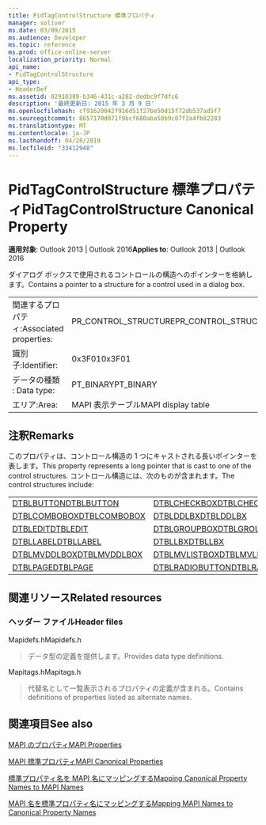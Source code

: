 ```yaml
---
title: PidTagControlStructure 標準プロパティ
manager: soliver
ms.date: 03/09/2015
ms.audience: Developer
ms.topic: reference
ms.prod: office-online-server
localization_priority: Normal
api_name:
- PidTagControlStructure
api_type:
- HeaderDef
ms.assetid: 02910389-b346-431c-a282-dedbc9f7dfc6
description: '最終更新日: 2015 年 3 月 9 日'
ms.openlocfilehash: cf91620042f916d51f27be50d15f72db537ad5f7
ms.sourcegitcommit: 8657170d071f9bcf680aba50b9c07f2a4fb82283
ms.translationtype: MT
ms.contentlocale: ja-JP
ms.lasthandoff: 04/28/2019
ms.locfileid: "33412948"
---
```

# <a name="pidtagcontrolstructure-canonical-property"></a><span data-ttu-id="03403-103">PidTagControlStructure 標準プロパティ</span><span class="sxs-lookup"><span data-stu-id="03403-103">PidTagControlStructure Canonical Property</span></span>

  
  
<span data-ttu-id="03403-104">**適用対象**: Outlook 2013 | Outlook 2016</span><span class="sxs-lookup"><span data-stu-id="03403-104">**Applies to**: Outlook 2013 | Outlook 2016</span></span> 
  
<span data-ttu-id="03403-105">ダイアログ ボックスで使用されるコントロールの構造へのポインターを格納します。</span><span class="sxs-lookup"><span data-stu-id="03403-105">Contains a pointer to a structure for a control used in a dialog box.</span></span> 
  
|||
|:-----|:-----|
|<span data-ttu-id="03403-106">関連するプロパティ:</span><span class="sxs-lookup"><span data-stu-id="03403-106">Associated properties:</span></span>  <br/> |<span data-ttu-id="03403-107">PR_CONTROL_STRUCTURE</span><span class="sxs-lookup"><span data-stu-id="03403-107">PR_CONTROL_STRUCTURE</span></span>  <br/> |
|<span data-ttu-id="03403-108">識別子:</span><span class="sxs-lookup"><span data-stu-id="03403-108">Identifier:</span></span>  <br/> |<span data-ttu-id="03403-109">0x3F01</span><span class="sxs-lookup"><span data-stu-id="03403-109">0x3F01</span></span>  <br/> |
|<span data-ttu-id="03403-110">データの種類 : </span><span class="sxs-lookup"><span data-stu-id="03403-110">Data type:</span></span>  <br/> |<span data-ttu-id="03403-111">PT_BINARY</span><span class="sxs-lookup"><span data-stu-id="03403-111">PT_BINARY</span></span>  <br/> |
|<span data-ttu-id="03403-112">エリア:</span><span class="sxs-lookup"><span data-stu-id="03403-112">Area:</span></span>  <br/> |<span data-ttu-id="03403-113">MAPI 表示テーブル</span><span class="sxs-lookup"><span data-stu-id="03403-113">MAPI display table</span></span>  <br/> |
   
## <a name="remarks"></a><span data-ttu-id="03403-114">注釈</span><span class="sxs-lookup"><span data-stu-id="03403-114">Remarks</span></span>

<span data-ttu-id="03403-115">このプロパティは、コントロール構造の 1 つにキャストされる長いポインターを表します。</span><span class="sxs-lookup"><span data-stu-id="03403-115">This property represents a long pointer that is cast to one of the control structures.</span></span> <span data-ttu-id="03403-116">コントロール構造には、次のものが含まれます。</span><span class="sxs-lookup"><span data-stu-id="03403-116">The control structures include:</span></span>
  
|||
|:-----|:-----|
|[<span data-ttu-id="03403-117">DTBLBUTTON</span><span class="sxs-lookup"><span data-stu-id="03403-117">DTBLBUTTON</span></span>](dtblbutton.md) <br/> |[<span data-ttu-id="03403-118">DTBLCHECKBOX</span><span class="sxs-lookup"><span data-stu-id="03403-118">DTBLCHECKBOX</span></span>](dtblcheckbox.md) <br/> |
|[<span data-ttu-id="03403-119">DTBLCOMBOBOX</span><span class="sxs-lookup"><span data-stu-id="03403-119">DTBLCOMBOBOX</span></span>](dtblcombobox.md) <br/> |[<span data-ttu-id="03403-120">DTBLDDLBX</span><span class="sxs-lookup"><span data-stu-id="03403-120">DTBLDDLBX</span></span>](dtblddlbx.md) <br/> |
|[<span data-ttu-id="03403-121">DTBLEDIT</span><span class="sxs-lookup"><span data-stu-id="03403-121">DTBLEDIT</span></span>](dtbledit.md) <br/> |[<span data-ttu-id="03403-122">DTBLGROUPBOX</span><span class="sxs-lookup"><span data-stu-id="03403-122">DTBLGROUPBOX</span></span>](dtblgroupbox.md) <br/> |
|[<span data-ttu-id="03403-123">DTBLLABEL</span><span class="sxs-lookup"><span data-stu-id="03403-123">DTBLLABEL</span></span>](dtbllabel.md) <br/> |[<span data-ttu-id="03403-124">DTBLLBX</span><span class="sxs-lookup"><span data-stu-id="03403-124">DTBLLBX</span></span>](dtbllbx.md) <br/> |
|[<span data-ttu-id="03403-125">DTBLMVDDLBOX</span><span class="sxs-lookup"><span data-stu-id="03403-125">DTBLMVDDLBOX</span></span>](dtblmvddlbox.md) <br/> |[<span data-ttu-id="03403-126">DTBLMVLISTBOX</span><span class="sxs-lookup"><span data-stu-id="03403-126">DTBLMVLISTBOX</span></span>](dtblmvlistbox.md) <br/> |
|[<span data-ttu-id="03403-127">DTBLPAGE</span><span class="sxs-lookup"><span data-stu-id="03403-127">DTBLPAGE</span></span>](dtblpage.md) <br/> |[<span data-ttu-id="03403-128">DTBLRADIOBUTTON</span><span class="sxs-lookup"><span data-stu-id="03403-128">DTBLRADIOBUTTON</span></span>](dtblradiobutton.md) <br/> |
   
## <a name="related-resources"></a><span data-ttu-id="03403-129">関連リソース</span><span class="sxs-lookup"><span data-stu-id="03403-129">Related resources</span></span>

### <a name="header-files"></a><span data-ttu-id="03403-130">ヘッダー ファイル</span><span class="sxs-lookup"><span data-stu-id="03403-130">Header files</span></span>

<span data-ttu-id="03403-131">Mapidefs.h</span><span class="sxs-lookup"><span data-stu-id="03403-131">Mapidefs.h</span></span>
  
> <span data-ttu-id="03403-132">データ型の定義を提供します。</span><span class="sxs-lookup"><span data-stu-id="03403-132">Provides data type definitions.</span></span>
    
<span data-ttu-id="03403-133">Mapitags.h</span><span class="sxs-lookup"><span data-stu-id="03403-133">Mapitags.h</span></span>
  
> <span data-ttu-id="03403-134">代替名として一覧表示されるプロパティの定義が含まれる。</span><span class="sxs-lookup"><span data-stu-id="03403-134">Contains definitions of properties listed as alternate names.</span></span>
    
## <a name="see-also"></a><span data-ttu-id="03403-135">関連項目</span><span class="sxs-lookup"><span data-stu-id="03403-135">See also</span></span>



[<span data-ttu-id="03403-136">MAPI のプロパティ</span><span class="sxs-lookup"><span data-stu-id="03403-136">MAPI Properties</span></span>](mapi-properties.md)
  
[<span data-ttu-id="03403-137">MAPI 標準プロパティ</span><span class="sxs-lookup"><span data-stu-id="03403-137">MAPI Canonical Properties</span></span>](mapi-canonical-properties.md)
  
[<span data-ttu-id="03403-138">標準プロパティ名を MAPI 名にマッピングする</span><span class="sxs-lookup"><span data-stu-id="03403-138">Mapping Canonical Property Names to MAPI Names</span></span>](mapping-canonical-property-names-to-mapi-names.md)
  
[<span data-ttu-id="03403-139">MAPI 名を標準プロパティ名にマッピングする</span><span class="sxs-lookup"><span data-stu-id="03403-139">Mapping MAPI Names to Canonical Property Names</span></span>](mapping-mapi-names-to-canonical-property-names.md)

